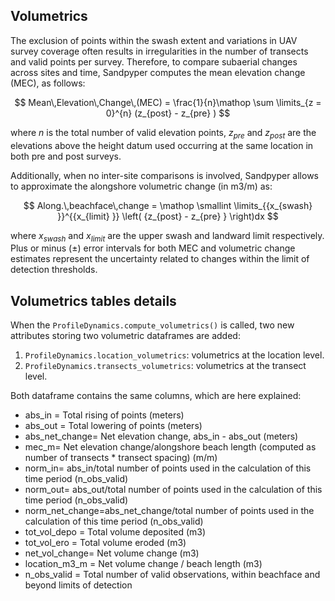 ## Volumetrics

The exclusion of points within the swash extent and variations in UAV survey coverage often results in irregularities in the number of transects and valid points per survey. Therefore, to compare subaerial changes across sites and time, Sandpyper computes the mean elevation change (MEC), as follows:

$$
Mean\,Elevation\,Change\,(MEC) = \frac{1}{n}\mathop \sum \limits_{z = 0}^{n} (z_{post} - z_{pre} )
$$

where $n$ is the total number of valid elevation points, $z_{pre}$ and $z_{post}$ are the elevations above the height datum used occurring at the same location in both pre and post surveys.

Additionally, when no inter-site comparisons is involved, Sandpyper allows to approximate the alongshore volumetric change (in m3/m) as:

$$
Along.\,beachface\,change = \mathop \smallint \limits_{{x_{swash} }}^{{x_{limit} }} \left( {z_{post} - z_{pre} } \right)dx
$$

where $x_{swash}$ and $x_{limit}$ are the upper swash and landward limit respectively. Plus or minus ($\pm$) error intervals for both MEC and volumetric change estimates represent the uncertainty related to changes within the limit of detection thresholds.



## Volumetrics tables details

When the `ProfileDynamics.compute_volumetrics()` is called, two new attributes storing two volumetric dataframes are added:
1. `ProfileDynamics.location_volumetrics`: volumetrics at the location level.
2. `ProfileDynamics.transects_volumetrics`: volumetrics at the transect level.

Both dataframe contains the same columns, which are here explained:

- abs_in = Total rising of points (meters)
- abs_out = Total lowering of points (meters)
- abs_net_change= Net elevation change, abs_in - abs_out (meters)
- mec_m= Net elevation change/alongshore beach length (computed as number of transects * transect spacing) (m/m)
- norm_in= abs_in/total number of points used in the calculation of this time period (n_obs_valid)
- norm_out= abs_out/total number of points used in the calculation of this time period (n_obs_valid)
- norm_net_change=abs_net_change/total number of points used in the calculation of this time period (n_obs_valid)
- tot_vol_depo = Total volume deposited (m3)
- tot_vol_ero = Total volume eroded (m3)
- net_vol_change= Net volume change (m3)
- location_m3_m = Net volume change / beach length (m3)
- n_obs_valid = Total number of valid observations, within beachface and beyond limits of detection
